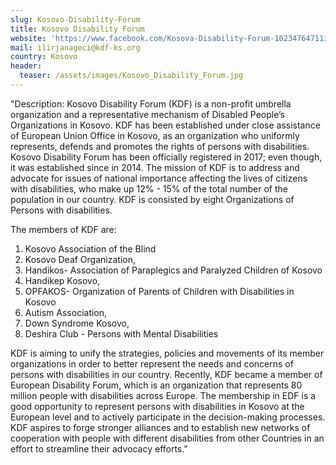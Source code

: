 ```yaml
---
slug: Kosovo-Disability-Forum
title: Kosovo Disability Forum
website: 'https://www.facebook.com/Kosova-Disability-Forum-1023476471130453/'
mail: ilirjanageci@kdf-ks.org
country: Kosovo
header:
  teaser: /assets/images/Kosovo_Disability_Forum.jpg
---
```

"Description: 
Kosovo Disability Forum (KDF) is a non-profit umbrella organization and a representative mechanism of Disabled People’s Organizations in Kosovo.  KDF has been established under close assistance of European Union Office in Kosovo, as an organization who uniformly represents, defends and promotes the rights of persons with disabilities. Kosovo Disability Forum has been officially registered in 2017; even though, it was established since in 2014.  The mission of KDF is to address and advocate for issues of national importance affecting the lives of citizens with disabilities, who make up 12% - 15% of the total number of the population in our country.
KDF is consisted by eight Organizations of Persons with disabilities.

The members of KDF are: 
1.   Kosovo Association of the Blind
2.   Kosovo Deaf Organization,
3.   Handikos- Association of Paraplegics and Paralyzed Children  of Kosovo
4.   Handikep Kosovo,
5.   OPFAKOS- Organization of Parents of Children with Disabilities in Kosovo 
6.   Autism Association, 
7.   Down Syndrome Kosovo, 
8.   Deshira Club - Persons with Mental Disabilities 
 
KDF is aiming to unify the strategies, policies and movements of its member organizations in order to better represent the needs and concerns of persons with disabilities in our country.
Recently, KDF became a member of European Disability Forum, which is an organization that represents 80 million people with disabilities across Europe. The membership in EDF is a good opportunity to represent persons with disabilities in Kosovo at the European level and to actively participate in the decision-making processes. KDF aspires to forge stronger alliances and to establish new networks of cooperation with people with different disabilities from other Countries in an effort to streamline their advocacy efforts."
